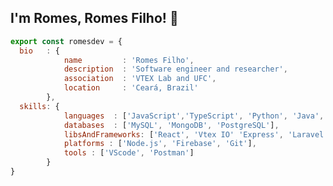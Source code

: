 <!-- ### Hi there 👋

<!--
**romesdev/romesdev** is a ✨ _special_ ✨ repository because its `README.md` (this file) appears on your GitHub profile.

Here are some ideas to get you started:

- 🔭 I’m currently working on ...
- 🌱 I’m currently learning ...
- 👯 I’m looking to collaborate on ...
- 🤔 I’m looking for help with ...
- 💬 Ask me about ...
- 📫 How to reach me: ...
- 😄 Pronouns: ...
- ⚡ Fun fact: ...
-->

## I'm Romes, Romes Filho! 👋


```js
export const romesdev = {
  bio   : {
            name         : 'Romes Filho',
            description  : 'Software engineer and researcher',
            association  : 'VTEX Lab and UFC',
            location     : 'Ceará, Brazil'
        },
  skills: {
            languages  : ['JavaScript','TypeScript', 'Python', 'Java', 'C++', 'PHP'],
            databases  : ['MySQL', 'MongoDB', 'PostgreSQL'],
            libsAndFrameworks: ['React', 'Vtex IO' 'Express', 'Laravel', 'Apollo GraphQL', 'Jest', 'Moongose', 'Sequelize'],
            platforms : ['Node.js', 'Firebase', 'Git'],
            tools : ['VScode', 'Postman']
        }
}
```

<!-- <div align="center">
  <a href="https://github.com/romesdev">
  <img height="180em" src="https://github-readme-stats.vercel.app/api?username=romesdev&show_icons=true&theme=tokyonight&include_all_commits=true&count_private=true"/>
  <img height="180em" src="https://github-readme-stats.vercel.app/api/top-langs/?username=romesdev&layout=compact&langs_count=7&theme=tokyonight"/>
</div> -->

<!-- [![Spotify](https://novatorem-pzu91oa7t-romesdev.vercel.app/api/spotify)](https://open.spotify.com/user/fs.romes)
 -->

<!-- 
<table>
    <tbody>
        <tr>
            <td><a href="https://medium.com/@zluvsand">
            <img height="50" src="https://www.vectorlogo.zone/logos/medium/medium-ar21.svg" />
            </a></td>
            <td><a href="https://www.linkedin.com/in/romes-filho/">
            <img height="50" src="https://www.vectorlogo.zone/logos/linkedin/linkedin-ar21.svg" />
            </a></td>
            <td><a href="https://open.spotify.com/playlist/7KmIUNWrK8wEHfQcQfFrQ1?si=0e2d44043b5a40a4">
            <img height="50" src="https://www.vectorlogo.zone/logos/spotify/spotify-ar21.svg"/>
            </a></td>
        </tr>
    </tbody>
</table>


<!-- class Skills extends SoftwareDeveloper {
  languages  = ['JavaScript','Python', 'Java', 'C++', 'PHP']
  databases  = ['MySQL', 'MongoDB', 'PostgreSQL']
  libs_and_frameworks = ['Node.js','Express', 'Laravel', 'Moongose', 'Sequelize', 'React']
} -->
 
